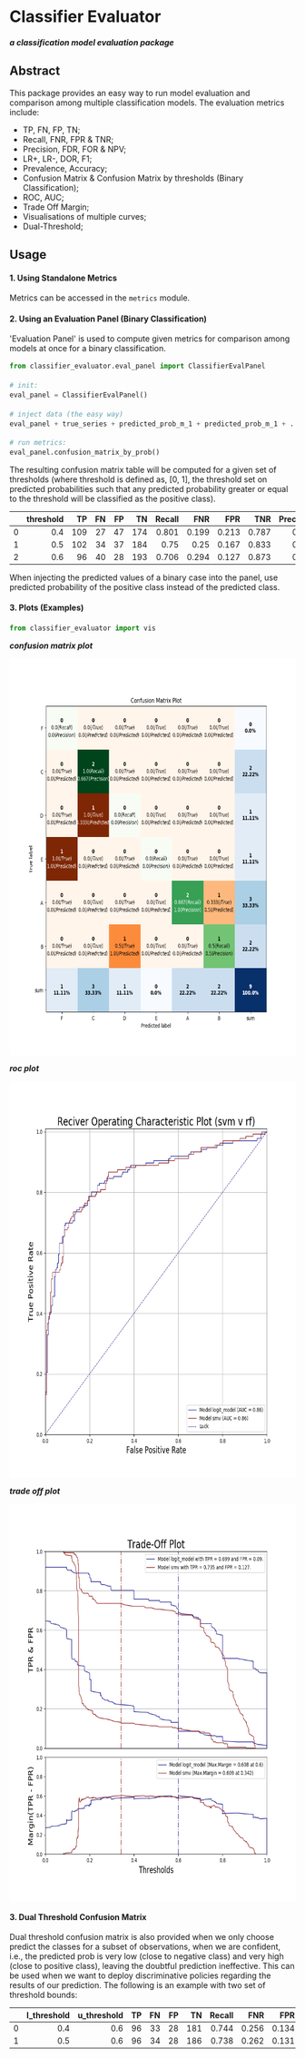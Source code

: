# Classifier Evaluator
#### _a classification model evaluation package_

## Abstract
This package provides an easy way to run model evaluation and comparison among multiple classification models.
The evaluation metrics include:  
- TP, FN, FP, TN;
- Recall, FNR, FPR & TNR;
- Precision, FDR, FOR & NPV;
- LR+, LR-, DOR, F1;
- Prevalence, Accuracy;
- Confusion Matrix & Confusion Matrix by thresholds (Binary Classification);
- ROC, AUC;
- Trade Off Margin;
- Visualisations of multiple curves;
- Dual-Threshold;

## Usage

#### 1. Using Standalone Metrics
Metrics can be accessed in the `metrics` module.

#### 2. Using an Evaluation Panel (Binary Classification)
'Evaluation Panel' is used to compute given metrics for comparison among models at once for a binary classification. 
```python
from classifier_evaluator.eval_panel import ClassifierEvalPanel

# init:
eval_panel = ClassifierEvalPanel()

# inject data (the easy way)
eval_panel + true_series + predicted_prob_m_1 + predicted_prob_m_1 + ...

# run metrics:
eval_panel.confusion_matrix_by_prob()
```
The resulting confusion matrix table will be computed for a given set of thresholds (where threshold is defined as, [0, 1], the threshold set on predicted probabilities such that any predicted probability greater or equal to the threshold will be classified as the positive class).

|    |   threshold |   TP |   FN |   FP |   TN |   Recall |   FNR |   FPR |   TNR |   Precision |   FOR |   FDR |   NPV |   Prevalence |   Accuracy |   LR+ |   LR- |    DOR |    F1 |
|---:|------------:|-----:|-----:|-----:|-----:|---------:|------:|------:|------:|------------:|------:|------:|------:|-------------:|-----------:|------:|------:|-------:|------:|
|  0 |         0.4 |  109 |   27 |   47 |  174 |    0.801 | 0.199 | 0.213 | 0.787 |       0.699 | 0.134 | 0.301 | 0.866 |        0.381 |      0.793 | 3.769 | 0.252 | 14.946 | 0.747 |
|  1 |         0.5 |  102 |   34 |   37 |  184 |    0.75  | 0.25  | 0.167 | 0.833 |       0.734 | 0.156 | 0.266 | 0.844 |        0.381 |      0.801 | 4.48  | 0.3   | 14.919 | 0.742 |
|  2 |         0.6 |   96 |   40 |   28 |  193 |    0.706 | 0.294 | 0.127 | 0.873 |       0.774 | 0.172 | 0.226 | 0.828 |        0.381 |      0.81  | 5.571 | 0.337 | 16.543 | 0.738 |

When injecting the predicted values of a binary case into the panel, use predicted probability of the positive class instead of the predicted class.

#### 3. Plots (Examples)
```python
from classifier_evaluator import vis
```
_**confusion matrix plot**_
<p align="center"> <img src='readme/confusion_matrix_plot.png' align="center" height="700px"> </p>

_**roc plot**_
<p align="center"> <img src='readme/roc_svm_v_rf.png' align="center" height="700px"> </p>

_**trade off plot**_
<p align="center"> <img src='readme/trade_off_svm_v_rf.png' align="center" height="700px"> </p>


#### 3. Dual Threshold Confusion Matrix
Dual threshold confusion matrix is also provided when we only choose predict the classes for a subset of observations, when we are confident, i.e., the predicted prob 
is very low (close to negative class) and very high (close to positive class), leaving the doubtful prediction ineffective. This can be used when we want to deploy discriminative policies regarding
the results of our prediction. The following is an example with two set of threshold bounds:  

|    |   l_threshold |   u_threshold |   TP |   FN |   FP |   TN |   Recall |   FNR |   FPR |   TNR |   Precision |   FOR |   FDR |   NPV |   Prevalence |   Accuracy |   LR+ |   LR- |    DOR |    F1 |   Open_Count |   Open_Positive |   Open_Negative |   Open_Prevalence |
|---:|--------------:|--------------:|-----:|-----:|-----:|-----:|---------:|------:|------:|------:|------------:|------:|------:|------:|-------------:|-----------:|------:|------:|-------:|------:|-------------:|----------------:|----------------:|------------------:|
|  0 |           0.4 |           0.6 |   96 |   33 |   28 |  181 |    0.744 | 0.256 | 0.134 | 0.866 |       0.774 | 0.154 | 0.226 | 0.846 |        0.382 |       0.82 | 5.555 | 0.295 | 18.805 | 0.759 |           19 |               7 |              12 |          0.368421 |
|  1 |           0.5 |           0.6 |   96 |   34 |   28 |  186 |    0.738 | 0.262 | 0.131 | 0.869 |       0.774 | 0.155 | 0.226 | 0.845 |        0.378 |       0.82 | 5.644 | 0.301 | 18.756 | 0.756 |           13 |               6 |               7 |          0.461538 |

